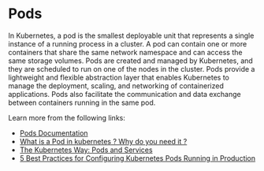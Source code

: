 # Pods

In Kubernetes, a pod is the smallest deployable unit that represents a single instance of a running process in a cluster. A pod can contain one or more containers that share the same network namespace and can access the same storage volumes. Pods are created and managed by Kubernetes, and they are scheduled to run on one of the nodes in the cluster. Pods provide a lightweight and flexible abstraction layer that enables Kubernetes to manage the deployment, scaling, and networking of containerized applications. Pods also facilitate the communication and data exchange between containers running in the same pod.

Learn more from the following links:

- [Pods Documentation](https://kubernetes.io/docs/concepts/workloads/pods/)
- [What is a Pod in kubernetes ? Why do you need it ?](https://www.youtube.com/watch?v=k0fzMZgpp14)
- [The Kubernetes Way: Pods and Services](https://thenewstack.io/kubernetes-way-part-one/)
- [5 Best Practices for Configuring Kubernetes Pods Running in Production](https://thenewstack.io/5-best-practices-for-configuring-kubernetes-pods-running-in-production/)
